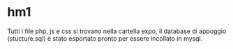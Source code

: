 # hm1

Tutti i file php, js e css si trovano nella cartella expo, il database di appoggio (stucture.sql) é stato esportato pronto per essere incollato in mysql.
